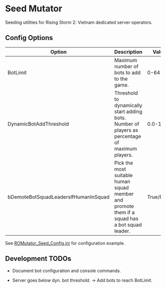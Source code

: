 # Seed Mutator

Seeding utilities for Rising Storm 2: Vietnam dedicated server operators.

## Config Options

| Option                               | Description                                                                                     | Value      |
| ------------------------------------ | ----------------------------------------------------------------------------------------------- | ---------- |
| BotLimit                             | Maximum number of bots to add to the game.                                                      | 0-64       |
| DynamicBotAddThreshold               | Threshold to dynamically start adding bots. Number of players as percentage of maximum players. | 0.0-1.0    |
| bDemoteBotSquadLeadersIfHumanInSquad | Pick the most suitable human squad member and promote them if a squad has a bot squad leader.   | True/False |

See [ROMutator_Seed_Config.ini](Config/ROMutator_Seed_Config.ini) for
configuration example.

## Development TODOs

- Document bot configuration and console commands.

-  Server goes below dyn. bot threshold.
    -> Add bots to reach BotLimit.
